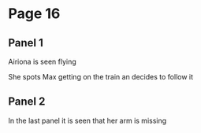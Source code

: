 # Page 16
## Panel 1
Airiona is seen flying

She spots Max getting on the train an decides to follow it

## Panel 2
In the last panel it is seen that her arm is missing